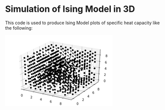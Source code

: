 # Simulation of Ising Model in 3D

This code is used to produce Ising Model plots of specific heat capacity like the following:

![alt text](https://github.com/seanghaeli/ising-model/blob/main/isingmodel_3dmagnetizedgrid.png)
